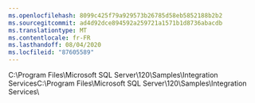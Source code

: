 ```yaml
---
ms.openlocfilehash: 8099c425f79a929573b26785d58eb5852188b2b2
ms.sourcegitcommit: ad4d92dce894592a259721a1571b1d8736abacdb
ms.translationtype: MT
ms.contentlocale: fr-FR
ms.lasthandoff: 08/04/2020
ms.locfileid: "87605589"
---
```

<span data-ttu-id="069b0-101">C:\\Program Files\\Microsoft SQL Server\\120\\Samples\\Integration Services</span><span class="sxs-lookup"><span data-stu-id="069b0-101">C:\\Program Files\\Microsoft SQL Server\\120\\Samples\\Integration Services</span></span>\\
